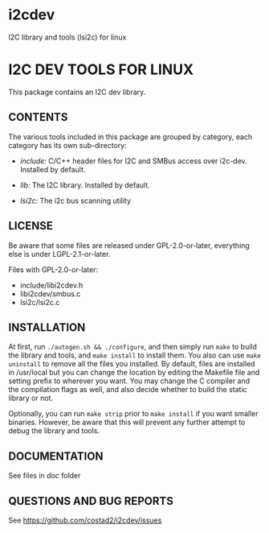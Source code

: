 # i2cdev

I2C library and tools (lsi2c) for linux

I2C DEV TOOLS FOR LINUX
=======================

This package contains an I2C dev library.


CONTENTS
--------

The various tools included in this package are grouped by category, each
category has its own sub-directory:

* *include:* C/C++ header files for I2C and SMBus access over i2c-dev. Installed
  by default.

* *lib:* The I2C library. Installed by default.

* *lsi2c:* The i2c bus scanning utility

LICENSE
-------

Be aware that some files are released under GPL-2.0-or-later, everything else is
under LGPL-2.1-or-later.

Files with GPL-2.0-or-later:

* include/libi2cdev.h
* libi2cdev/smbus.c
* lsi2c/lsi2c.c


INSTALLATION
------------

At first, run `./autogen.sh && ./configure`, and then simply run `make` to build
the library and tools, and `make install` to install them. You also can use
`make uninstall`
to remove all the files you installed. By default, files are installed in
/usr/local but you can change the location by editing the Makefile file and
setting prefix to wherever you want. You may change the C compiler and the
compilation flags as well, and also decide whether to build the static
library or not.

Optionally, you can run `make strip` prior to `make install` if you want
smaller binaries. However, be aware that this will prevent any further
attempt to debug the library and tools.


DOCUMENTATION
-------------

See files in *doc* folder


QUESTIONS AND BUG REPORTS
-------------------------

See <https://github.com/costad2/i2cdev/issues>
